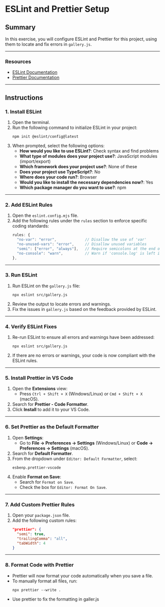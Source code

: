 # ESLint and Prettier Setup

## **Summary**

In this exercise, you will configure ESLint and Prettier for this project, using them to locate and fix errors in `gallery.js`.

---

### **Resources**

-   [ESLint Documentation](https://eslint.org/docs/latest/use/getting-started)
-   [Prettier Documentation](https://prettier.io/docs/en/)

---

## **Instructions**

### **1. Install ESLint**

1. Open the terminal.
2. Run the following command to initialize ESLint in your project:
    ```
    npm init @eslint/config@latest
    ```
3. When prompted, select the following options:
    - **How would you like to use ESLint?**: Check syntax and find problems
    - **What type of modules does your project use?**: JavaScript modules (import/export)
    - **Which framework does your project use?**: None of these
    - **Does your project use TypeScript?**: No
    - **Where does your code run?**: Browser
    - **Would you like to install the necessary dependencies now?**: Yes
    - **Which package manager do you want to use?**: npm

---

### **2. Add ESLint Rules**

1. Open the `eslint.config.mjs` file.
2. Add the following rules under the `rules` section to enforce specific coding standards:
    ```javascript
    rules: {
      "no-var": "error",             // Disallow the use of 'var'
      "no-unused-vars": "error",     // Disallow unused variables
      "semi": ["error", "always"],   // Require semicolons at the end of statements
      "no-console": "warn",          // Warn if 'console.log' is left in the code
    },
    ```

---

### **3. Run ESLint**

1. Run ESLint on the `gallery.js` file:
    ```
    npx eslint src/gallery.js
    ```
2. Review the output to locate errors and warnings.
3. Fix the issues in `gallery.js` based on the feedback provided by ESLint.

---

### **4. Verify ESLint Fixes**

1. Re-run ESLint to ensure all errors and warnings have been addressed:
    ```
    npx eslint src/gallery.js
    ```
2. If there are no errors or warnings, your code is now compliant with the ESLint rules.

---

### **5. Install Prettier in VS Code**

1. Open the **Extensions** view:
    - Press `Ctrl + Shift + X` (Windows/Linux) or `Cmd + Shift + X` (macOS).
2. Search for **Prettier - Code Formatter**.
3. Click **Install** to add it to your VS Code.

---

### **6. Set Prettier as the Default Formatter**

1. Open **Settings**:
    - Go to **File → Preferences → Settings** (Windows/Linux) or **Code → Preferences → Settings** (macOS).
2. Search for **Default Formatter**.
3. From the dropdown under `Editor: Default Formatter`, select:
    ```
    esbenp.prettier-vscode
    ```
4. Enable **Format on Save**:
    - Search for `Format on Save`.
    - Check the box for `Editor: Format On Save`.

---

### **7. Add Custom Prettier Rules**

1. Open your `package.json` file.
2. Add the following custom rules:
    ```json
    "prettier": {
      "semi": true,
      "trailingComma": "all",
      "tabWidth": 4
    }
    ```

---

### **8. Format Code with Prettier**

-   Prettier will now format your code automatically when you save a file.
-   To manually format all files, run:
    ```
    npx prettier --write .
    ```
-   Use prettier to fix the formatting in galler.js
